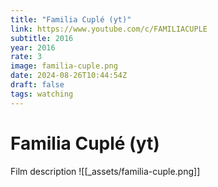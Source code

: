 ```yaml
---
title: "Familia Cuplé (yt)"
link: https://www.youtube.com/c/FAMILIACUPLE
subtitle: 2016
year: 2016
rate: 3
image: familia-cuple.png
date: 2024-08-26T10:44:54Z
draft: false
tags: watching
---
```


# Familia Cuplé (yt)

Film description
![[_assets/familia-cuple.png]]